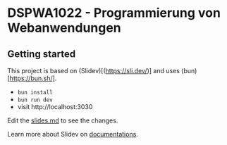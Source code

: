 # DSPWA1022 - Programmierung von Webanwendungen

## Getting started

This project is based on (Slidev)[(https://sli.dev/)] and uses (bun)[https://bun.sh/].

- `bun install`
- `bun run dev`
- visit http://localhost:3030

Edit the [slides.md](./slides.md) to see the changes.

Learn more about Slidev on [documentations](https://sli.dev/).
